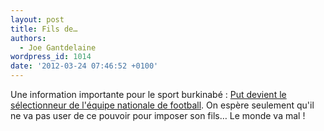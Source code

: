 ```yaml
---
layout: post
title: Fils de…
authors:
  - Joe Gantdelaine
wordpress_id: 1014
date: '2012-03-24 07:46:52 +0100'
---
```

Une information importante pour le sport burkinabé : [Put devient le sélectionneur de l'équipe nationale de football](http://www.lequipe.fr/Football/Actualites/Put-nomme/272357). On espère seulement qu'il ne va pas user de ce pouvoir pour imposer son fils… Le monde va mal !

